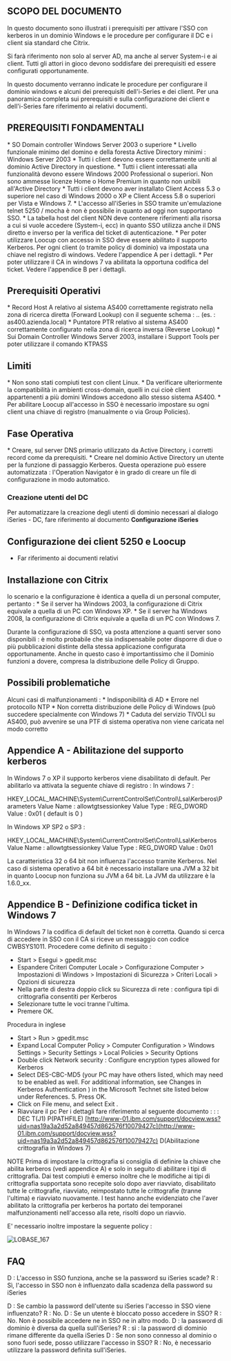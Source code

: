 ## SCOPO DEL DOCUMENTO

In questo documento sono illustrati i prerequisiti per attivare l'SSO con kerberos in un dominio Windows e le procedure per configurare il DC e i client  sia standard che Citrix.

Si farà riferimento non solo al server AD, ma anche al server System-i e ai client.
Tutti gli attori in gioco devono soddisfare dei prerequisiti ed essere configurati opportunamente.

In questo documento verranno indicate le procedure per configurare il dominio windows e alcuni dei prerequisiti dell'i-Series e dei client.
Per una panoramica completa sui prerequisiti e sulla configurazione dei client e dell'i-Series fare riferimento ai relativi documenti.

## PREREQUISITI FONDAMENTALI

 \* SO Domain controller Windows Server 2003 o superiore
 \* Livello funzionale minimo del domino e della foresta Active Directory minimi :  Windows Server 2003
 \* Tutti i client devono essere correttamente uniti al dominio Active Directory in questione.
 \* Tutti i client interessati alla funzionalità devono essere Windows 2000 Professional o superiori. Non sono ammesse licenze Home o Home Premium in quanto non unibili all'Active Directory
 \* Tutti i client devono aver installato Client Access 5.3 o superiore nel caso di Windows 2000 o XP e Client Access 5.8 o superiori per Vista e Windows 7.
 \* L'accesso all'iSeries in SSO tramite un'emulazione telnet 5250 / mocha è non è possibile in quanto ad oggi non supportano SSO.
 \* La tabella host del client NON deve contenere riferimenti alla risorsa a cui si vuole accedere (System-i, ecc) in quanto SSO utilizza anche il DNS diretto e inverso per la verifica del ticket di autenticazione.
 \* Per poter utilizzare Loocup con accesso in SSO deve essere abilitato il supporto Kerberos. Per ogni client (o tramite policy di dominio) va impostata una chiave nel registro di windows. Vedere l'appendice A per i dettagli.
 \* Per poter utilizzare il CA in windows 7 va abilitata la opportuna codifica del ticket. Vedere l'appendice B per i dettagli.


## Prerequisiti Operativi

 \* Record Host A relativo al sistema AS400 correttamente registrato nella zona di ricerca diretta (Forward Lookup) con il seguente schema :  <hostname AS400>.<AD domain>.<TLD> (es. :  as400.azienda.local)
 \* Puntatore PTR relativo al sistema AS400 correttamente configurato nella zona di ricerca inversa (Reverse Lookup)
 \* Sui Domain Controller Windows Server 2003, installare i Support Tools per poter utilizzare il comando KTPASS

## Limiti
 \* Non sono stati compiuti test con client Linux.
 \* Da verificare ulteriormente la compatibilità in ambienti cross-domain, quelli in cui cioè client appartenenti a più domini Windows accedono allo stesso sistema AS400.
 \* Per abilitare Loocup all'accesso in SSO è necessario impostare su ogni client una chiave di registro (manualmente o via Group Policies).

## Fase Operativa
 \* Creare, sul server DNS primario utilizzato da Active Directory, i corretti record come da prerequisiti.
 \* Creare nel dominio Active Directory un utente per la funzione di passaggio Kerberos. Questa operazione può essere automatizzata :  l'Operation Navigator è in grado di creare un file di configurazione in modo automatico.

### Creazione utenti del DC
Per automatizzare la creazione degli utenti di dominio necessari al dialogo iSeries - DC, fare riferimento al documento **Configurazione iSeries**


## Configurazione dei client 5250 e Loocup

- Far riferimento ai documenti relativi


## Installazione con Citrix
lo scenario e la configurazione è identica a quella di un personal computer, pertanto : 
 \* Se il server ha Windows 2003, la configurazione di Citrix equivale a quella di un PC con Windows XP.
 \* Se il server ha Windows 2008, la configurazione di Citrix equivale a quella di un PC con Windows 7.

Durante la configurazione di SSO, va posta attenzione a quanti server sono disponibili :  è molto probabile che sia indispensabile poter disporre di due o più pubblicazioni distinte della stessa applicazione configurata opportunamente.
Anche in questo caso è importantissimo che il Dominio funzioni a dovere, compresa la distribuzione delle Policy di Gruppo.

## Possibili problematiche
Alcuni casi di malfunzionamenti : 
 \* Indisponibilità di AD
 \* Errore nel protocollo NTP
 \* Non corretta distribuzione delle Policy di Windows (può succedere specialmente con Windows 7)
 \* Caduta del servizio TIVOLI su AS400, può avvenire se una PTF di sistema operativa non viene caricata nel modo corretto


## Appendice A - Abilitazione del supporto kerberos
In Windows 7 o XP il supporto kerberos viene disabilitato di default. Per abilitarlo va attivata la seguente chiave di registro : 
In windows 7 : 

HKEY_LOCAL_MACHINE\System\CurrentControlSet\Control\Lsa\Kerberos\Parameters
Value Name :  allowtgtsessionkey
Value Type :  REG_DWORD
Value :  0x01  ( default is 0 )

In Windows XP SP2 o SP3 : 

HKEY_LOCAL_MACHINE\System\CurrentControlSet\Control\Lsa\Kerberos\
Value Name :  allowtgtsessionkey
Value Type :  REG_DWORD
Value :  0x01


La caratteristica 32 o 64 bit non influenza l'accesso tramite Kerberos.
Nel caso di sistema operativo a 64 bit è necessario installare una JVM a 32 bit in quanto Loocup non funziona su JVM a 64 bit.
La JVM da utilizzare è la 1.6.0_xx.


## Appendice B - Definizione codifica ticket in Windows 7
In Windows 7 la codifica di default del ticket non è corretta. Quando si cerca di accedere in SSO con il CA si riceve un messaggio con codice  CWBSYS1011.
Procedere come definito di seguito : 
 - Start > Esegui > gpedit.msc
 -  Espandere Criteri Computer Locale > Configurazione Computer > Impostazioni di Windows > Impostazioni di Sicurezza > Criteri Locali > Opzioni di sicurezza
 -  Nella parte di destra doppio click su Sicurezza di rete :  configura tipi di crittografia consentiti per Kerberos
 -  Selezionare tutte le voci tranne l'ultima.
 -  Premere OK.



Procedura in inglese
 -  Start > Run > gpedit.msc
 -  Expand Local Computer Policy > Computer Configuration > Windows Settings > Security Settings > Local Policies > Security Options
 -  Double click Network security :  Configure encryption types allowed for Kerberos
 -  Select DES-CBC-MD5 (your PC may have others listed, which may need to be enabled as well. For additional information, see Changes in Kerberos Authentication ) in the Microsoft Technet site listed below under References. 5. Press OK.
 -  Click on File menu, and select Exit .
 -  Riavviare il pc
Per i dettagli fare riferimento al seguente documento : 
 :  : DEC T(J1) P(PATHFILE) [http://www-01.ibm.com/support/docview.wss?uid=nas19a3a2d52a849457d862576f10079427c](http://www-01.ibm.com/support/docview.wss?uid=nas19a3a2d52a849457d862576f10079427c)
D(Abilitazione crittografia in Windows 7)

NOTE
Prima di impostare la crittografia si consiglia di definire la chiave che abilita kerberos (vedi appendice A) e solo in seguito di abilitare i tipi di crittografia.
Dai test compiuti è emerso inoltre che le modifiche ai tipi di crittografia supportata sono recepite solo dopo aver riavviato, disabilitato tutte le crittografie, riavviato, reimpostato tutte le crittografie (tranne l'ultima) e riavviato nuovamente.
I test hanno anche evidenziato che l'aver abilitato la crittografia per kerberos ha portato dei temporanei malfunzionamenti nell'accesso alla rete, risolti dopo un riavvio.


E' necessario inoltre impostare la seguente policy : 

![LOBASE_167](https://doc.smeup.com/immagini/LOSSON_50D/LOBASE_167.png)
## FAQ
D :  L'accesso in SSO funziona, anche se la password su iSeries scade?
R :  Sì, l'accesso in SSO non è influenzato dalla scadenza della password su iSeries

D :  Se cambio la password dell'utente su iSeries l'accesso in SSO viene influenzato?
R :  No.
D :  Se un utente è bloccato posso accedere in SSO?
R :  No. Non è possibile accedere ne in SSO ne in altro modo.
D :  la password di dominio è diversa da quella sull'iSeries?
R :  sì :  la password di dominio rimane differente da quella iSeries
D :  Se non sono connesso al dominio o sono fuori sede, posso utilizzare l'accesso in SSO?
R :  No, è necessario utilizzare la password definita sull'iSeries.


